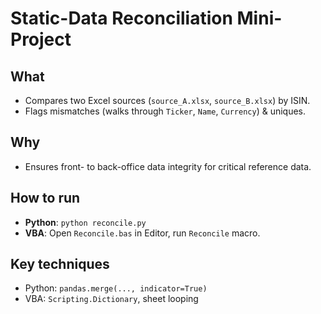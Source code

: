 # Static-Data Reconciliation Mini-Project

## What
- Compares two Excel sources (`source_A.xlsx`, `source_B.xlsx`) by ISIN.
- Flags mismatches (walks through `Ticker`, `Name`, `Currency`) & uniques.

## Why
- Ensures front- to back-office data integrity for critical reference data.

## How to run
- **Python**: `python reconcile.py`
- **VBA**: Open `Reconcile.bas` in Editor, run `Reconcile` macro.

## Key techniques
- Python: `pandas.merge(..., indicator=True)`
- VBA: `Scripting.Dictionary`, sheet looping

